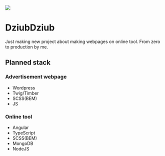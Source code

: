 <img src="https://intype.pl/icons/dziubdziub2.jpg" />

# DziubDziub

Just making new project about making webpages on online tool.
From zero to production by me.
<br>
## Planned stack



### Advertisement webpage
- Wordpress
- Twig/Timber
- SCSS(BEM)
- JS

### Online tool
- Angular
- TypeScript
- SCSS(BEM)
- MongoDB
- NodeJS

